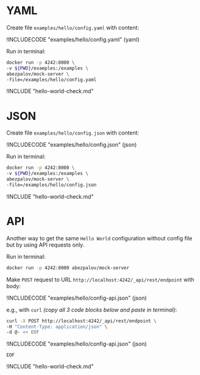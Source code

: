 # YAML

Create file `examples/hello/config.yaml` with content:

!INCLUDECODE "examples/hello/config.yaml" (yaml)

Run in terminal:

```bash
docker run -p 4242:8000 \
-v ${PWD}/examples:/examples \
abezpalov/mock-server \
-file=/examples/hello/config.yaml
```

!INCLUDE "hello-world-check.md"

# JSON

Create file `examples/hello/config.json` with content:

!INCLUDECODE "examples/hello/config.json" (json)

Run in terminal:

```bash
docker run -p 4242:8000 \
-v ${PWD}/examples:/examples \
abezpalov/mock-server \
-file=/examples/hello/config.json
```

!INCLUDE "hello-world-check.md"

# API

Another way to get the same `Hello World` configuration without config file but by using API requests only.

Run in terminal:

```bash
docker run -p 4242:8000 abezpalov/mock-server
```

Make `POST` request to URL `http://localhost:4242/_api/rest/endpoint` with body:

!INCLUDECODE "examples/hello/config-api.json" (json)

e.g., with `curl` _(copy all 3 code blocks below and paste in terminal)_:

```bash
curl -X POST http://localhost:4242/_api/rest/endpoint \
-H "Content-Type: application/json" \
-d @- << EOF
```

!INCLUDECODE "examples/hello/config-api.json" (json)

```
EOF
```

!INCLUDE "hello-world-check.md"
